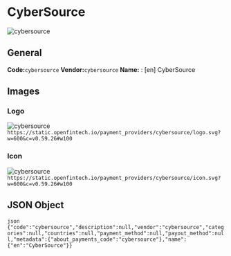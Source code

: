 # CyberSource 
![cybersource](https://static.openfintech.io/payment_providers/cybersource/logo.svg?w=600&c=v0.59.26#w100) 
## General 
**Code:**`cybersource` 
**Vendor:**`cybersource` 
**Name:** 
:	[en] CyberSource 
## Images 
### Logo 
![cybersource](https://static.openfintech.io/payment_providers/cybersource/logo.svg?w=600&c=v0.59.26#w100) 
``` https://static.openfintech.io/payment_providers/cybersource/logo.svg?w=600&c=v0.59.26#w100 ``` 
### Icon 
![cybersource](https://static.openfintech.io/payment_providers/cybersource/icon.svg?w=600&c=v0.59.26#w100) 
``` https://static.openfintech.io/payment_providers/cybersource/icon.svg?w=600&c=v0.59.26#w100 ``` 
## JSON Object 
```json {"code":"cybersource","description":null,"vendor":"cybersource","categories":null,"countries":null,"payment_method":null,"payout_method":null,"metadata":{"about_payments_code":"cybersource"},"name":{"en":"CyberSource"}} ``` 
